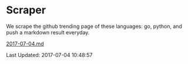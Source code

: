 # Scraper

We scrape the github trending page of these languages: go, python, and push a markdown result everyday.

[2017-07-04.md](https://github.com/borays/Scraper/blob/master/2017-07-04.md)

Last Updated: 2017-07-04 10:48:57